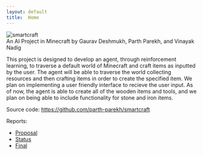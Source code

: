 ```yaml
---
layout: default
title:  Home
---
```


![smartcraft](https://fontmeme.com/permalink/211119/64dbd420d4402162606222cd55fcb636.png)
<br>
An AI Project in Minecraft by Gaurav Deshmukh, Parth Parekh, and Vinayak Nadig

This project is designed to develop an agent, through reinforcement learning, to traverse a default world of Minecraft and craft items as inputted by the user. The agent will be able to traverse the world collecting resources and then crafting items in order to create the specified item. We plan on implementing a user friendly interface to recieve the user input. As of now, the agent is able to create all of the wooden items and tools, and we plan on being able to include functionality for stone and iron items. 

Source code: https://github.com/parth-parekh/smartcraft

Reports:

- [Proposal](proposal.html)
- [Status](status.html)
- [Final](final.html)

